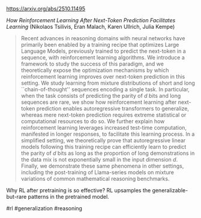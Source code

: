 https://arxiv.org/abs/2510.11495

*How Reinforcement Learning After Next-Token Prediction Facilitates Learning* (Nikolaos Tsilivis, Eran Malach, Karen Ullrich, Julia Kempe)

> Recent advances in reasoning domains with neural networks have primarily been enabled by a training recipe that optimizes Large Language Models, previously trained to predict the next-token in a sequence, with reinforcement learning algorithms. We introduce a framework to study the success of this paradigm, and we theoretically expose the optimization mechanisms by which reinforcement learning improves over next-token prediction in this setting. We study learning from mixture distributions of short and long ``chain-of-thought'' sequences encoding a single task. In particular, when the task consists of predicting the parity of $d$ bits and long sequences are rare, we show how reinforcement learning after next-token prediction enables autoregressive transformers to generalize, whereas mere next-token prediction requires extreme statistical or computational resources to do so. We further explain how reinforcement learning leverages increased test-time computation, manifested in longer responses, to facilitate this learning process. In a simplified setting, we theoretically prove that autoregressive linear models following this training recipe can efficiently learn to predict the parity of $d$ bits as long as the proportion of long demonstrations in the data mix is not exponentially small in the input dimension $d$. Finally, we demonstrate these same phenomena in other settings, including the post-training of Llama-series models on mixture variations of common mathematical reasoning benchmarks.

<english>
Why RL after pretraining is so effective? RL upsamples the generalizable-but-rare patterns in the pretrained model.
</english>

#rl #generalization #reasoning 